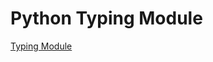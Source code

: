 Python Typing Module
====================

[Typing Module](https://www.daleseo.com/python-typing/)



